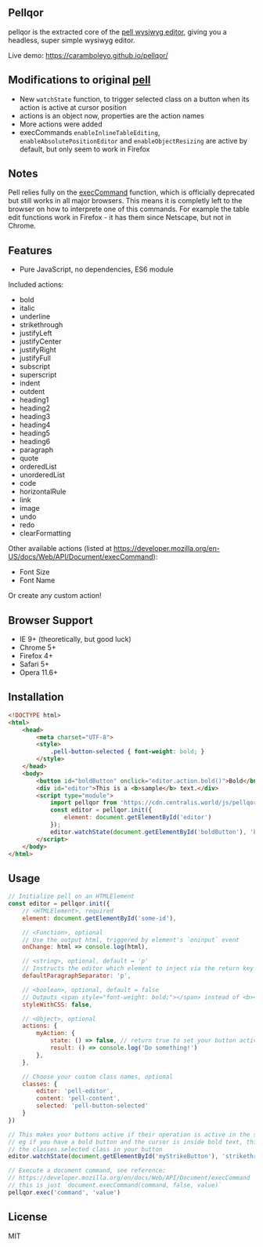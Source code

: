 ## Pellqor
pellqor is the extracted core of the [pell wysiwyg editor](https://github.com/jaredreich/pell), giving you a headless, super simple wysiwyg editor.

Live demo: https://caramboleyo.github.io/pellqor/

## Modifications to original [pell](https://github.com/jaredreich/pell)

* New `watchState` function, to trigger selected class on a button when its action is active at cursor position
* actions is an object now, properties are the action names
* More actions were added
* execCommands `enableInlineTableEditing`, `enableAbsolutePositionEditor` and `enableObjectResizing` are active by default, but only seem to work in Firefox

## Notes

Pell relies fully on the [execCommand](https://developer.mozilla.org/en-US/docs/Web/API/Document/execCommand) function, which is officially deprecated but still works in all major browsers. This means it is completly left to the browser on how to interprete one of this commands. For example the table edit functions work in Firefox - it has them since Netscape, but not in Chrome.

## Features

* Pure JavaScript, no dependencies, ES6 module

Included actions:
- bold
- italic
- underline
- strikethrough
- justifyLeft
- justifyCenter
- justifyRight
- justifyFull
- subscript
- superscript
- indent
- outdent
- heading1
- heading2
- heading3
- heading4
- heading5
- heading6
- paragraph
- quote
- orderedList
- unorderedList
- code
- horizontalRule
- link
- image
- undo
- redo
- clearFormatting

Other available actions (listed at https://developer.mozilla.org/en-US/docs/Web/API/Document/execCommand):
- Font Size
- Font Name

Or create any custom action!

## Browser Support

* IE 9+ (theoretically, but good luck)
* Chrome 5+
* Firefox 4+
* Safari 5+
* Opera 11.6+

## Installation

```html
<!DOCTYPE html>
<html>
	<head>
		<meta charset="UTF-8">
		<style>
			.pell-button-selected { font-weight: bold; }
		</style>
	</head>
	<body>
		<button id="boldButton" onclick="editor.action.bold()">Bold</button>
		<div id="editor">This is a <b>sample</b> text.</div>
		<script type="module">
			import pellqor from 'https://cdn.centralis.world/js/pellqor/20220209/pellqor.js';
			const editor = pellqor.init({
				element: document.getElementById('editor')
			});
			editor.watchState(document.getElementById('boldButton'), 'bold');
		</script>
	</body>
</html>
```

## Usage

```js
// Initialize pell on an HTMLElement
const editor = pellqor.init({
	// <HTMLElement>, required
	element: document.getElementById('some-id'),

	// <Function>, optional
	// Use the output html, triggered by element's `oninput` event
	onChange: html => console.log(html),

	// <string>, optional, default = 'p'
	// Instructs the editor which element to inject via the return key
	defaultParagraphSeparator: 'p',

	// <boolean>, optional, default = false
	// Outputs <span style="font-weight: bold;"></span> instead of <b></b>
	styleWithCSS: false,

	// <Object>, optional
	actions: {
		myAction: {
			state: () => false, // return true to set your button active
			result: () => console.log('Do something!')
		},
	},

	// Choose your custom class names, optional
	classes: {
		editor: 'pell-editor',
		content: 'pell-content',
		selected: 'pell-button-selected'
	}
})

// This makes your buttons active if their operation is active in the selection
// eg if you have a bold button and the cursor is inside bold text, this triggers
// the classes.selected class in your button
editor.watchState(document.getElementById('myStrikeButton'), 'strikethrough');

// Execute a document command, see reference:
// https://developer.mozilla.org/en/docs/Web/API/Document/execCommand
// this is just `document.execCommand(command, false, value)`
pellqor.exec('command', 'value')
```

## License

MIT
